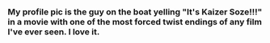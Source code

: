 ### My profile pic is the guy on the boat yelling "It's Kaizer Soze!!!" in a movie with one of the most forced twist endings of any film I've ever seen. I love it.

<!--
**JuBowstin/JuBowstin** is a ✨ _special_ ✨ repository because its `README.md` (this file) appears on your GitHub profile.

Here are some ideas to get you started:

- 🔭 I’m currently working on ...
- 🌱 I’m currently learning ...
- 👯 I’m looking to collaborate on ...
- 🤔 I’m looking for help with ...
- 💬 Ask me about ...
- 📫 How to reach me: ...
- 😄 Pronouns: ...
- ⚡ Fun fact: ...
-->

